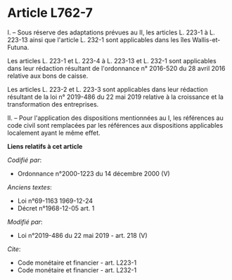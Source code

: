# Article L762-7

I. – Sous réserve des adaptations prévues au II, les articles L. 223-1 à L. 223-13 ainsi que l'article L. 232-1 sont
applicables dans les îles Wallis-et-Futuna.

Les articles L. 223-1 et L. 223-4 à L. 223-13 et L. 232-1 sont applicables dans leur rédaction résultant de l'ordonnance n°
2016-520 du 28 avril 2016 relative aux bons de caisse.

Les articles L. 223-2 et L. 223-3 sont applicables dans leur rédaction résultant de la loi n° 2019-486 du 22 mai 2019
relative à la croissance et la transformation des entreprises.

II. – Pour l'application des dispositions mentionnées au I, les références au code civil sont remplacées par les références
aux dispositions applicables localement ayant le même effet.

**Liens relatifs à cet article**

_Codifié par_:

  - Ordonnance n°2000-1223 du 14 décembre 2000 (V)

_Anciens textes_:

  - Loi n°69-1163 1969-12-24
  - Décret n°1968-12-05 art. 1

_Modifié par_:

  - Loi n°2019-486 du 22 mai 2019 - art. 218 (V)

_Cite_:

  - Code monétaire et financier - art. L223-1
  - Code monétaire et financier - art. L232-1
